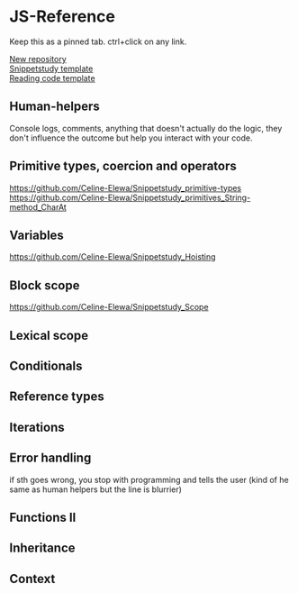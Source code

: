 # JS-Reference
  
Keep this as a pinned tab. ctrl+click on any link.   
   
[New repository](https://github.com/new)   
[Snippetstudy template](https://raw.githubusercontent.com/Celine-Elewa/JS-Reference/master/Snippetstudy-template.md)   
[Reading code template](https://raw.githubusercontent.com/Celine-Elewa/JS-Reference/master/Reading-code-template.md)   
   
## Human-helpers
Console logs, comments, anything that doesn't actually do the logic, they don't influence the outcome but help you interact with your code.

## Primitive types, coercion and operators
https://github.com/Celine-Elewa/Snippetstudy_primitive-types    
https://github.com/Celine-Elewa/Snippetstudy_primitives_String-method_CharAt 
## Variables
https://github.com/Celine-Elewa/Snippetstudy_Hoisting   
## Block scope
https://github.com/Celine-Elewa/Snippetstudy_Scope    
## Lexical scope

## Conditionals

## Reference types

## Iterations

## Error handling
if sth goes wrong, you stop with programming and tells the user (kind of he same as human helpers but the line is blurrier)

## Functions II

## Inheritance

## Context
